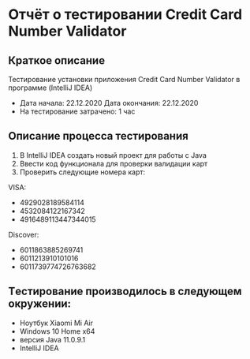 # Отчёт о тестировании Credit Card Number Validator
## Краткое описание
 Тестирование установки приложения Credit Card Number Validator в программе (IntelliJ IDEA)
* Дата начала: 22.12.2020  Дата окончания: 22.12.2020
* На тестирование затрачено: 1 час
## Описание процесса тестирования
1. В IntelliJ IDEA создать новый проект для работы с Java
2. Ввести код функционала для проверки валидации  карт
2. Проверить следующие номера карт:

VISA:
* 4929028189584114
* 4532084122167342
* 4916489113447344015 

Discover:
* 6011863885269741
* 6011213910101016
* 6011739774726763682

## Tестирование производилось в следующем окружении:
* Ноутбук Xiaomi Mi Air
* Windows 10 Home х64
* версия Java 11.0.9.1
* IntelliJ IDEA






